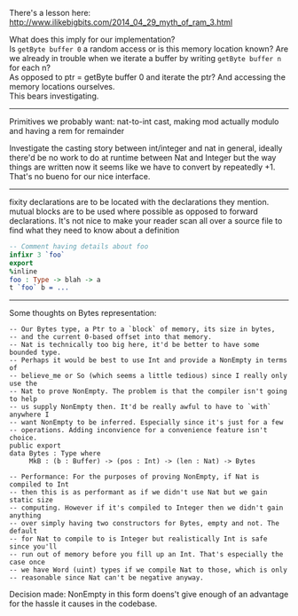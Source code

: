There's a lesson here:
http://www.ilikebigbits.com/2014_04_29_myth_of_ram_3.html

What does this imply for our implementation?  
Is `getByte buffer 0` a random access or is this memory location known?
Are we already in trouble when we iterate a buffer by writing `getByte buffer n` for each n?  
As opposed to  ptr = getByte buffer 0  and iterate the ptr? And accessing the memory locations ourselves.  
This bears investigating.

---

Primitives we probably want: nat-to-int cast, making mod actually modulo and having a rem for remainder

Investigate the casting story between int/integer and nat in general, ideally there'd be no work to do at runtime between Nat and Integer but the way things are written now it seems like we have to convert by repeatedly +1. That's no bueno for our nice interface.

---
fixity declarations are to be located with the declarations they mention.
mutual blocks are to be used where possible as opposed to forward declarations.
It's not nice to make your reader scan all over a source file to find what they need to know about a definition
```idris
-- Comment having details about foo
infixr 3 `foo`
export
%inline
foo : Type -> blah -> a
t `foo` b = ...
```
---

Some thoughts on Bytes representation:
```
-- Our Bytes type, a Ptr to a `block` of memory, its size in bytes,
-- and the current 0-based offset into that memory.
-- Nat is technically too big here, it'd be better to have some bounded type.
-- Perhaps it would be best to use Int and provide a NonEmpty in terms of
-- believe_me or So (which seems a little tedious) since I really only use the
-- Nat to prove NonEmpty. The problem is that the compiler isn't going to help
-- us supply NonEmpty then. It'd be really awful to have to `with` anywhere I
-- want NonEmpty to be inferred. Especially since it's just for a few
-- operations. Adding inconvience for a convenience feature isn't choice.
public export
data Bytes : Type where
     MkB : (b : Buffer) -> (pos : Int) -> (len : Nat) -> Bytes

-- Performance: For the purposes of proving NonEmpty, if Nat is compiled to Int
-- then this is as performant as if we didn't use Nat but we gain static size
-- computing. However if it's compiled to Integer then we didn't gain anything
-- over simply having two constructors for Bytes, empty and not. The default
-- for Nat to compile to is Integer but realistically Int is safe since you'll
-- run out of memory before you fill up an Int. That's especially the case once
-- we have Word (uint) types if we compile Nat to those, which is only
-- reasonable since Nat can't be negative anyway.
```
Decision made: NonEmpty in this form doens't give enough of an advantage for the hassle it causes in the codebase.